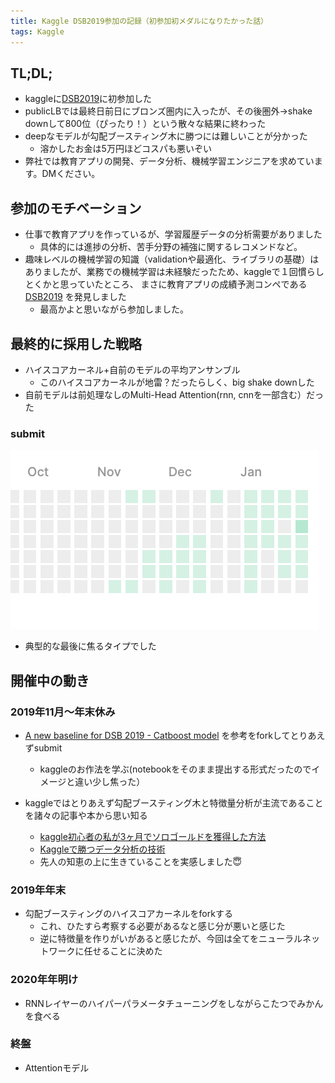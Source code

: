 ```yaml
---
title: Kaggle DSB2019参加の記録（初参加初メダルになりたかった話）
tags: Kaggle
---
```


## TL;DL;
* kaggleに[DSB2019](https://www.kaggle.com/c/data-science-bowl-2019)に初参加した
* publicLBでは最終日前日にブロンズ圏内に入ったが、その後圏外→shake downして800位（ぴったり！）という散々な結果に終わった
* deepなモデルが勾配ブースティング木に勝つには難しいことが分かった
    * 溶かしたお金は5万円ほどコスパも悪いぞい
* 弊社では教育アプリの開発、データ分析、機械学習エンジニアを求めています。DMください。


## 参加のモチベーション
* 仕事で教育アプリを作っているが、学習履歴データの分析需要がありました
    * 具体的には進捗の分析、苦手分野の補強に関するレコメンドなど。
* 趣味レベルの機械学習の知識（validationや最適化、ライブラリの基礎）はありましたが、業務での機械学習は未経験だったため、kaggleで１回慣らしとくかと思っていたところ、
まさに教育アプリの成績予測コンペである[DSB2019](https://www.kaggle.com/c/data-science-bowl-2019)
を発見しました
    * 最高かよと思いながら参加しました。
    
## 最終的に採用した戦略
* ハイスコアカーネル+自前のモデルの平均アンサンブル
    * このハイスコアカーネルが地雷？だったらしく、big shake downした
* 自前モデルは前処理なしのMulti-Head Attention(rnn, cnnを一部含む）だった

### submit
![](../images/kaggle_activity.png)
* 典型的な最後に焦るタイプでした


## 開催中の動き
### 2019年11月〜年末休み
* [A new baseline for DSB 2019 - Catboost model](https://www.kaggle.com/mhviraf/a-new-baseline-for-dsb-2019-catboost-model)
を参考をforkしてとりあえずsubmit
    * kaggleのお作法を学ぶ(notebookをそのまま提出する形式だったのでイメージと違い少し焦った）

* kaggleではとりあえず勾配ブースティング木と特徴量分析が主流であることを諸々の記事や本から思い知る
    * [kaggle初心者の私が3ヶ月でソロゴールドを獲得した方法](https://www.rco.recruit.co.jp/career/engineer/blog/kaggle_by_novice_engineer/)
    * [Kaggleで勝つデータ分析の技術](https://www.amazon.co.jp/dp/B07YTDBC3Z/ref=dp-kindle-redirect?_encoding=UTF8&btkr=1)
    * 先人の知恵の上に生きていることを実感しました😇
    
### 2019年年末
* 勾配ブースティングのハイスコアカーネルをforkする
    * これ、ひたすら考察する必要があるなと感じ分が悪いと感じた
    * 逆に特徴量を作りがいがあると感じたが、今回は全てをニューラルネットワークに任せることに決めた
### 2020年年明け
* RNNレイヤーのハイパーパラメータチューニングをしながらこたつでみかんを食べる　
### 終盤
* Attentionモデル
